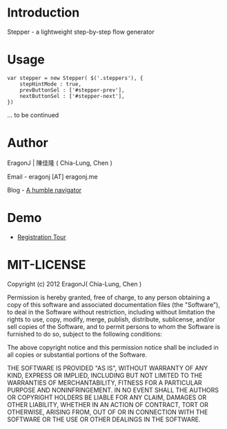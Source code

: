 # Introduction #
Stepper - a lightweight step-by-step flow generator

# Usage #

    var stepper = new Stepper( $('.steppers'), {
        stepHintMode : true,
        prevButtonSel : ['#stepper-prev'],
        nextButtonSel : ['#stepper-next'],
    })

... to be continued

# Author #

EragonJ | 陳佳隆 ( Chia-Lung, Chen )

Email - eragonj [AT] eragonj.me

Blog - [A humble navigator](http://eragonj.me)

# Demo #
* [Registration Tour](http://eragonj.github.com/Stepper.js/examples/registration-tour.html)

# MIT-LICENSE #

Copyright (c) 2012 EragonJ( Chia-Lung, Chen )

Permission is hereby granted, free of charge, to any person obtaining a copy
of this software and associated documentation files (the "Software"), to deal
in the Software without restriction, including without limitation the rights
to use, copy, modify, merge, publish, distribute, sublicense, and/or sell
copies of the Software, and to permit persons to whom the Software is
furnished to do so, subject to the following conditions:

The above copyright notice and this permission notice shall be included in
all copies or substantial portions of the Software.

THE SOFTWARE IS PROVIDED "AS IS", WITHOUT WARRANTY OF ANY KIND, EXPRESS OR
IMPLIED, INCLUDING BUT NOT LIMITED TO THE WARRANTIES OF MERCHANTABILITY,
FITNESS FOR A PARTICULAR PURPOSE AND NONINFRINGEMENT. IN NO EVENT SHALL THE
AUTHORS OR COPYRIGHT HOLDERS BE LIABLE FOR ANY CLAIM, DAMAGES OR OTHER
LIABILITY, WHETHER IN AN ACTION OF CONTRACT, TORT OR OTHERWISE, ARISING FROM,
OUT OF OR IN CONNECTION WITH THE SOFTWARE OR THE USE OR OTHER DEALINGS IN
THE SOFTWARE.
